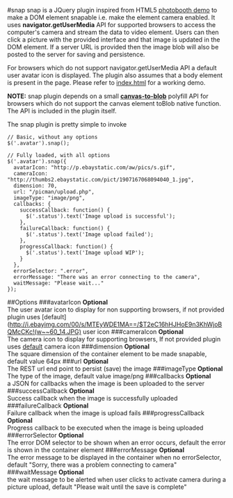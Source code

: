 #snap
snap is a JQuery plugin inspired from HTML5 [photobooth demo](http://html5-demos.appspot.com/static/getusermedia/photobooth.html) 
to make a DOM element snapable i.e. make the element camera enabled. It uses **navigator.getUserMedia** API for 
supported browsers to access the computer's camera and stream the data to video element. Users can then click a picture 
with the provided interface and that image is updated in the DOM element. If a server URL is provided then the image 
blob will also be posted to the server for saving and persistence.

For browsers which do not support navigator.getUserMedia API a default user avatar icon is displayed. The plugin also 
assumes that a body element is present in the page. Please refer to [index.html](https://github.com/senthilp/snap/blob/master/index.html) 
for a working demo.

**NOTE:** snap plugin depends on a small [**canvas-to-blob**](https://github.com/blueimp/JavaScript-Canvas-to-Blob) polyfill 
API for browsers which do not support the canvas element toBlob native function. The API is included in the plugin itself.

The snap plugin is pretty simple to invoke

    // Basic, without any options
    $('.avatar').snap();
    
    // Fully loaded, with all options
    $('.avatar').snap({
      avatarIcon: "http://p.ebaystatic.com/aw/pics/s.gif",
      cameraIcon: "http://thumbs2.ebaystatic.com/pict/1907167068094040_1.jpg",
      dimension: 70,
      url: "/picman/upload.php",
      imageType: "image/png",
      callbacks: {
        successCallback: function() {
          $('.status').text('Image upload is successful');
        },
        failureCallback: function() {
          $('.status').text('Image upload failed');
        },
        progressCallback: function() {
          $('.status').text('Image upload WIP');
        }
      },	
      errorSelector: ".error", 
      errorMessage: "There was an error connecting to the camera",
      waitMessage: "Please wait..."
    });

##Options
###avatarIcon
**Optional**
<br/>
The user avatar icon to display for non supporting browsers, if not provided plugin uses [default](http://i.ebayimg.com/00/s/MTEyWDE1MA==/$T2eC16hHJHoE9n3KhWjoBQMcCKc!(w~~60_14.JPG) 
user icon 
###cameraIcon
**Optional**
<br/>
The camera icon to display for supporting browsers, If not provided plugin uses [default](http://i.ebayimg.com/00/s/NTc1WDU4MA==/$T2eC16Z,!ysE9sy0i2WDBQMcTZp8ew~~60_14.JPG) 
camera icon
###dimension
**Optional**
<br/>
The square dimension of the container element to be made snapable, default value 64px
###url
**Optional**
<br/>
The REST url end point to persist (save) the image
###imageType
**Optional**
<br/>
The type of the image, default value image/png
###callbacks
**Optional**
<br/>
a JSON for callbacks when the image is been uploaded to the server
###successCallback
**Optional**
<br/>
Success callback when the image is successfully uploaded
###failureCallback
**Optional**
<br/>
Failure callback when the image is upload fails
###progressCallback
**Optional**
<br/>
Progress callback to be executed when the image is being uploaded
###errorSelector
**Optional**
<br/>
The error DOM selector to be shown when an error occurs, default the error is shown in the container element
###errorMessage
**Optional**
<br/>
The error message to be displayed in the container when no errorSelector, default "Sorry, there was a problem connecting to camera"
###waitMessage
**Optional**
<br/>
the wait message to be alerted when user clicks to activate camera during a picture upload, default "Please wait until 
the save is complete"
